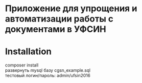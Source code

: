 # Приложение для упрощения и автоматизации работы с документами в УФСИН

# Installation
composer install  
развернуть mysql базу cgsn_example.sql  
тестовый логин/пароль: admin/ufsin2016
